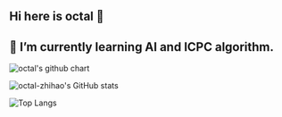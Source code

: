 ## Hi here is octal 👋
## 🌱 I’m currently learning AI and ICPC algorithm.
<img alt="octal's github chart" src="https://ghchart.rshah.org/octal-zhihao" />

<!--
**octal-zhihao/octal-zhihao** is a ✨ _special_ ✨ repository because its `README.md` (this file) appears on your GitHub profile.

Here are some ideas to get you started:

- 🔭 I’m currently working on ...
- 🌱 I’m currently learning ...
- 👯 I’m looking to collaborate on ...
- 🤔 I’m looking for help with ...
- 💬 Ask me about ...
- 📫 How to reach me: ...
- 😄 Pronouns: ...
- ⚡ Fun fact: ...
-->
![octal-zhihao's GitHub stats](https://github-readme-stats.vercel.app/api?username=octal-zhihao&include_all_commits=true&show_icons=true)

![Top Langs](https://github-readme-stats.vercel.app/api/top-langs/?username=octal-zhihao&layout=compact&hide=html,typescript,css,jupyter%20notebook,ruby&langs_count=8)
